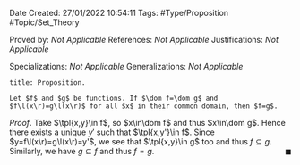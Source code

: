 <div class="topSpace"></div>

Date Created: 27/01/2022 10:54:11
Tags: #Type/Proposition #Topic/Set_Theory

Proved by: _Not Applicable_
References: _Not Applicable_
Justifications: _Not Applicable_

Specializations: _Not Applicable_
Generalizations: _Not Applicable_

``` ad-Proposition
title: Proposition.

Let $f$ and $g$ be functions. If $\dom f=\dom g$ and $f\l(x\r)=g\l(x\r)$ for all $x$ in their common domain, then $f=g$.

```

_Proof_. Take $\tpl{x,y}\in f$, so $x\in\dom f$ and thus $x\in\dom g$. Hence there exists a unique $y'$ such that $\tpl{x,y'}\in f$. Since $y=f\l(x\r)=g\l(x\r)=y'$, we see that $\tpl{x,y}\in g$ too and thus $f\subseteq g$. Similarly, we have $g\subseteq f$ and thus $f=g$.<span style="float:right;">$\blacksquare$</span>
